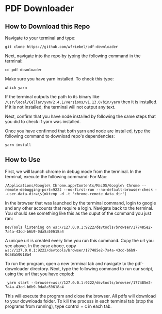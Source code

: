 # PDF Downloader

## How to Download this Repo

Navigate to your terminal and type:

```
git clone https://github.com/wfriebel/pdf-downloader
```

Next, navigate into the repo by typing the following command in the terminal:

```
cd pdf-downloader
```

Make sure you have yarn installed. To check this type:

```
which yarn
```

If the terminal outputs the path to its binary like `/usr/local/Cellar/yvm/2.4.1/versions/v1.13.0/bin/yarn` then it is installed. If it is not installed, the terminal will not output any text.

Next, confirm that you have node installed by following the same steps that you did to check if yarn was installed.

Once you have confirmed that both yarn and node are installed, type the following command to download repo's dependencies:

```
yarn install
```

## How to Use

First, we will launch chrome in debug mode from the terminal. In the terminal, execute the following command:
For Mac:

```
/Applications/Google\ Chrome.app/Contents/MacOS/Google\ Chrome --remote-debugging-port=9222 --no-first-run --no-default-browser-check --user-data-dir=\$(mktemp -d -t 'chrome-remote_data_dir')
```

In the browser that was launched by the terminal command, login to google and any other accounts that require a login.
Navigate back to the terminal. You should see something like this as the ouput of the command you just ran:

```
DevTools listening on ws://127.0.0.1:9222/devtools/browser/177485e2-7a4a-43cd-b6b9-0da8a50618a4
```

A unique url is created every time you run this command.
Copy the url you see above. In the case aboce, copy `ws://127.0.0.1:9222/devtools/browser/177485e2-7a4a-43cd-b6b9-0da8a50618a4`

To run the program, open a new terminal tab and navigate to the pdf-downloader directory.
Next, type the following command to run our script, using the url that you have copied:

```
 yarn start --browser=ws://127.0.0.1:9222/devtools/browser/177485e2-7a4a-43cd-b6b9-0da8a50618a4
```

This will execute the program and close the browser. All pdfs will download to your downloads folder.
To kill the process in each terminal tab (stop the programs from running), type control + c in each tab.

